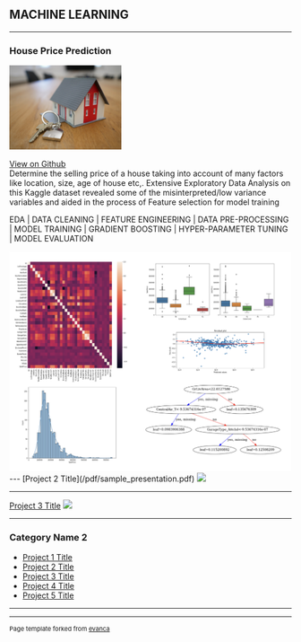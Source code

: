 
## MACHINE LEARNING
---
 
### House Price Prediction
<img src="https://github.com/SathyapriyaSubramaniam/priya.github.io/blob/main/images/tierra-mallorca-rgJ1J8SDEAY-unsplash.jpg?raw=true" width="200"/>

[View on Github](https://github.com/SathyapriyaSubramaniam/House-Price-Prediction-Kaggle-competition/blob/71047fde3a1e3d21816d196dd64af27b89e5d653/eda-feature-engg-for-beginners-house-price.ipynb)<br>
Determine the selling price of a house taking into account of many factors like location, size, age of house etc,. Extensive Exploratory Data Analysis on this Kaggle dataset revealed some of the misinterpreted/low variance variables and aided in the process of Feature selection for model training

EDA | DATA CLEANING | FEATURE ENGINEERING | DATA PRE-PROCESSING | MODEL TRAINING | GRADIENT BOOSTING | HYPER-PARAMETER TUNING | MODEL EVALUATION <br>

<img src="https://github.com/SathyapriyaSubramaniam/priya.github.io/blob/main/images/housepricecollagess.png?raw=true" width="1300"/>                                                                                                                           
---
[Project 2 Title](/pdf/sample_presentation.pdf)
<img src="images/dummy_thumbnail.jpg?raw=true"/>


---
[Project 3 Title](http://example.com/)
<img src="images/dummy_thumbnail.jpg?raw=true"/>

---

### Category Name 2

- [Project 1 Title](http://example.com/)
- [Project 2 Title](http://example.com/)
- [Project 3 Title](http://example.com/)
- [Project 4 Title](http://example.com/)
- [Project 5 Title](http://example.com/)

---




---
<p style="font-size:11px">Page template forked from <a href="https://github.com/evanca/quick-portfolio">evanca</a></p>
<!-- Remove above link if you don't want to attibute -->
